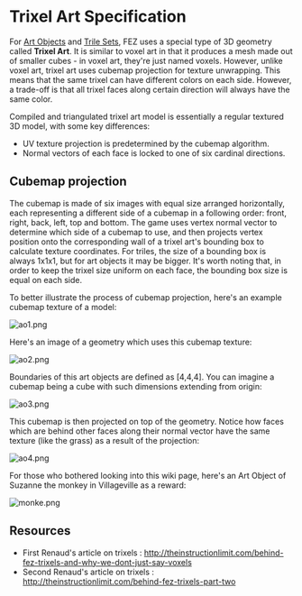 # Trixel Art Specification

For [Art Objects](/wiki/content/formats/fezao) and [Trile Sets](/wiki/content/formats/fezts), FEZ uses a special type of 3D geometry called **Trixel Art**. It is similar to voxel art in that it produces a mesh made out of smaller cubes - in voxel art, they're just named voxels. However, unlike voxel art, trixel art uses cubemap projection for texture unwrapping. This means that the same trixel can have different colors on each side. However, a trade-off is that all trixel faces along certain direction will always have the same color.

Compiled and triangulated trixel art model is essentially a regular textured 3D model, with some key differences:

- UV texture projection is predetermined by the cubemap algorithm.
- Normal vectors of each face is locked to one of six cardinal directions.

## Cubemap projection

The cubemap is made of six images with equal size arranged horizontally, each representing a different side of a cubemap in a following order: front, right, back, left, top and bottom. The game uses vertex normal vector to determine which side of a cubemap to use, and then projects vertex position onto the corresponding wall of a trixel art's bounding box to calculate texture coordinates. For triles, the size of a bounding box is always 1x1x1, but for art objects it may be bigger. It's worth noting that, in order to keep the trixel size uniform on each face, the bounding box size is equal on each side.

To better illustrate the process of cubemap projection, here's an example cubemap texture of a model:

![ao1.png](/wiki/assets/images/ao/ao1.png)

Here's an image of a geometry which uses this cubemap texture:

![ao2.png](/wiki/assets/images/ao/ao2.png)

Boundaries of this art objects are defined as [4,4,4]. You can imagine a cubemap being a cube with such dimensions extending from origin:

![ao3.png](/wiki/assets/images/ao/ao3.png)

This cubemap is then projected on top of the geometry. Notice how faces which are behind other faces along their normal vector have the same texture (like the grass) as a result of the projection:

![ao4.png](/wiki/assets/images/ao/ao4.png)

For those who bothered looking into this wiki page, here's an Art Object of Suzanne the monkey in Villageville as a reward:

![monke.png](/wiki/assets/images/ao/monke.png)

## Resources

- First Renaud's article on trixels : <http://theinstructionlimit.com/behind-fez-trixels-and-why-we-dont-just-say-voxels>
- Second Renaud's article on trixels : <http://theinstructionlimit.com/behind-fez-trixels-part-two>
